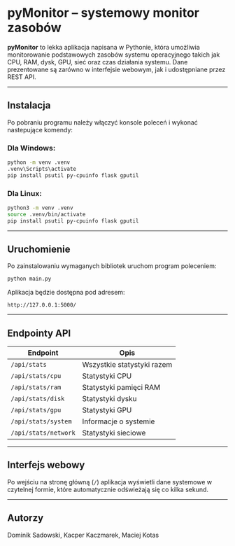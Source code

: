#  pyMonitor – systemowy monitor zasobów

**pyMonitor** to lekka aplikacja napisana w Pythonie, która umożliwia monitorowanie podstawowych zasobów systemu operacyjnego takich jak CPU, RAM, dysk, GPU, sieć oraz czas działania systemu. Dane prezentowane są zarówno w interfejsie webowym, jak i udostępniane przez REST API.

---

##  Instalacja
Po pobraniu programu należy włączyć konsole poleceń i wykonać nastepujące komendy:

###  Dla Windows:
```bash
python -m venv .venv
.venv\Scripts\activate
pip install psutil py-cpuinfo flask gputil
```

###  Dla Linux:
```bash
python3 -m venv .venv
source .venv/bin/activate
pip install psutil py-cpuinfo flask gputil
```

---

##  Uruchomienie
Po zainstalowaniu wymaganych bibliotek uruchom program poleceniem:

```bash
python main.py
```

Aplikacja będzie dostępna pod adresem:
```
http://127.0.0.1:5000/
```

---

##  Endpointy API

| Endpoint | Opis |
|---------|------|
| `/api/stats` | Wszystkie statystyki razem |
| `/api/stats/cpu` | Statystyki CPU |
| `/api/stats/ram` | Statystyki pamięci RAM |
| `/api/stats/disk` | Statystyki dysku |
| `/api/stats/gpu` | Statystyki GPU |
| `/api/stats/system` | Informacje o systemie |
| `/api/stats/network` | Statystyki sieciowe |

---

##  Interfejs webowy

Po wejściu na stronę główną (`/`) aplikacja wyświetli dane systemowe w czytelnej formie, które automatycznie odświeżają się co kilka sekund.

---

##  Autorzy
Dominik Sadowski, Kacper Kaczmarek, Maciej Kotas
